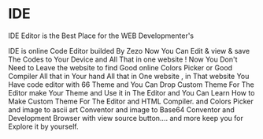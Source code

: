# IDE
IDE Editor is the Best Place for the WEB Developmenter's

IDE is online Code Editor builded By Zezo Now You Can Edit & view & save The Codes to Your Device and All That in one website ! Now You Don't Need to Leave the website to find Good online Colors Picker or Good Compiler All that in Your hand All that in One website , in That website You Have code editor with 66 Theme and You Can Drop Custom Theme For The Editor make Your Theme and Use it in The Editor and You Can Learn How to Make Custom Theme For The Editor and HTML Compiler. and Colors Picker and image to ascii art Conventor and image to Base64 Conventor and Development Browser with view source button.... and more keep you for Explore it by yourself.
